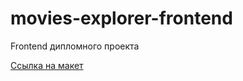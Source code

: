 # movies-explorer-frontend
Frontend дипломного проекта

[Ссылка на макет](https://disk.yandex.ru/d/92dtsF5BsbjUsg)